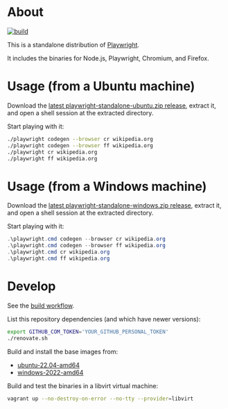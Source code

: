 # About

[![build](https://github.com/rgl/playwright-standalone/actions/workflows/build.yml/badge.svg)](https://github.com/rgl/playwright-standalone/actions/workflows/build.yml)

This is a standalone distribution of [Playwright](https://github.com/microsoft/playwright).

It includes the binaries for Node.js, Playwright, Chromium, and Firefox.

# Usage (from a Ubuntu machine)

Download the [latest playwright-standalone-ubuntu.zip release](https://github.com/rgl/playwright-standalone/releases/latest), extract it, and open a shell session at the extracted directory.

Start playing with it:

```bash
./playwright codegen --browser cr wikipedia.org
./playwright codegen --browser ff wikipedia.org
./playwright cr wikipedia.org
./playwright ff wikipedia.org
```

# Usage (from a Windows machine)

Download the [latest playwright-standalone-windows.zip release](https://github.com/rgl/playwright-standalone/releases/latest), extract it, and open a shell session at the extracted directory.

Start playing with it:

```powershell
.\playwright.cmd codegen --browser cr wikipedia.org
.\playwright.cmd codegen --browser ff wikipedia.org
.\playwright.cmd cr wikipedia.org
.\playwright.cmd ff wikipedia.org
```

# Develop

See the [build workflow](.github/workflows/build.yml).

List this repository dependencies (and which have newer versions):

```bash
export GITHUB_COM_TOKEN='YOUR_GITHUB_PERSONAL_TOKEN'
./renovate.sh
```

Build and install the base images from:

* [ubuntu-22.04-amd64](https://github.com/rgl/ubuntu-vagrant)
* [windows-2022-amd64](https://github.com/rgl/windows-vagrant)

Build and test the binaries in a libvirt virtual machine:

```bash
vagrant up --no-destroy-on-error --no-tty --provider=libvirt
```

